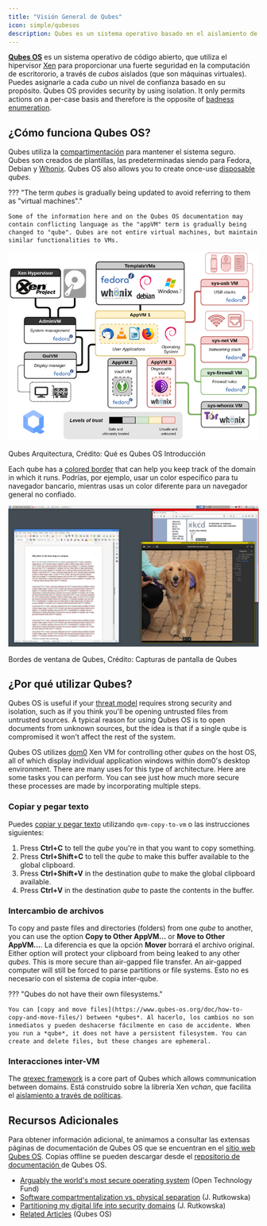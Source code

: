 ```yaml
---
title: "Visión General de Qubes"
icon: simple/qubesos
description: Qubes es un sistema operativo basado en el aislamiento de aplicaciones en *cubos* (formalmente, máquinas virtuales) para una mayor seguridad.
---
```


[**Qubes OS**](../desktop.md#qubes-os) es un sistema operativo de código abierto, que utiliza el hipervisor [Xen](https://en.wikipedia.org/wiki/Xen) para proporcionar una fuerte seguridad en la computación de escritororio, a través de *cubos* aislados (que son máquinas virtuales). Puedes asignarle a cada *cubo* un nivel de confianza basado en su propósito. Qubes OS provides security by using isolation. It only permits actions on a per-case basis and therefore is the opposite of [badness enumeration](https://www.ranum.com/security/computer_security/editorials/dumb/).

## ¿Cómo funciona Qubes OS?

Qubes utiliza la [compartimentación](https://www.qubes-os.org/intro/) para mantener el sistema seguro. Qubes son creados de plantillas, las predeterminadas siendo para Fedora, Debian y [Whonix](../desktop.md#whonix). Qubes OS also allows you to create once-use [disposable](https://www.qubes-os.org/doc/how-to-use-disposables/) *qubes*.

??? "The term *qubes* is gradually being updated to avoid referring to them as "virtual machines"."

    Some of the information here and on the Qubes OS documentation may contain conflicting language as the "appVM" term is gradually being changed to "qube". Qubes are not entire virtual machines, but maintain similar functionalities to VMs.

![Arquitectura Qubes](../assets/img/qubes/qubes-trust-level-architecture.png)
<figcaption>Qubes Arquitectura, Crédito: Qué es Qubes OS Introducción</figcaption>

Each qube has a [colored border](https://www.qubes-os.org/screenshots/) that can help you keep track of the domain in which it runs. Podrías, por ejemplo, usar un color específico para tu navegador bancario, mientras usas un color diferente para un navegador general no confiado.

![Borde coloreado](../assets/img/qubes/r4.0-xfce-three-domains-at-work.png)
<figcaption>Bordes de ventana de Qubes, Crédito: Capturas de pantalla de Qubes</figcaption>

## ¿Por qué utilizar Qubes?

Qubes OS is useful if your [threat model](../basics/threat-modeling.md) requires strong security and isolation, such as if you think you'll be opening untrusted files from untrusted sources. A typical reason for using Qubes OS is to open documents from unknown sources, but the idea is that if a single qube is compromised it won't affect the rest of the system.

Qubes OS utilizes [dom0](https://wiki.xenproject.org/wiki/Dom0) Xen VM for controlling other *qubes* on the host OS, all of which display individual application windows within dom0's desktop environment. There are many uses for this type of architecture. Here are some tasks you can perform. You can see just how much more secure these processes are made by incorporating multiple steps.

### Copiar y pegar texto

Puedes [copiar y pegar texto](https://www.qubes-os.org/doc/how-to-copy-and-paste-text/) utilizando `qvm-copy-to-vm` o las instrucciones siguientes:

1. Press **Ctrl+C** to tell the *qube* you're in that you want to copy something.
2. Press **Ctrl+Shift+C** to tell the *qube* to make this buffer available to the global clipboard.
3. Press **Ctrl+Shift+V** in the destination *qube* to make the global clipboard available.
4. Press **Ctrl+V** in the destination *qube* to paste the contents in the buffer.

### Intercambio de archivos

To copy and paste files and directories (folders) from one *qube* to another, you can use the option **Copy to Other AppVM...** or **Move to Other AppVM...**. La diferencia es que la opción **Mover** borrará el archivo original. Either option will protect your clipboard from being leaked to any other *qubes*. This is more secure than air-gapped file transfer. An air-gapped computer will still be forced to parse partitions or file systems. Esto no es necesario con el sistema de copia inter-qube.

??? "Qubes do not have their own filesystems."

    You can [copy and move files](https://www.qubes-os.org/doc/how-to-copy-and-move-files/) between *qubes*. Al hacerlo, los cambios no son inmediatos y pueden deshacerse fácilmente en caso de accidente. When you run a *qube*, it does not have a persistent filesystem. You can create and delete files, but these changes are ephemeral.

### Interacciones inter-VM

The [qrexec framework](https://www.qubes-os.org/doc/qrexec/) is a core part of Qubes which allows communication between domains. Está construido sobre la librería Xen *vchan*, que facilita el [aislamiento a través de políticas](https://www.qubes-os.org/news/2020/06/22/new-qrexec-policy-system/).

## Recursos Adicionales

Para obtener información adicional, te animamos a consultar las extensas páginas de documentación de Qubes OS que se encuentran en el [sitio web Qubes OS](https://www.qubes-os.org/doc/). Copias offline se pueden descargar desde el [repositorio de documentación ](https://github.com/QubesOS/qubes-doc)de Qubes OS.

- [Arguably the world's most secure operating system](https://www.opentech.fund/news/qubes-os-arguably-the-worlds-most-secure-operating-system-motherboard/) (Open Technology Fund)
- [Software compartmentalization vs. physical separation](https://invisiblethingslab.com/resources/2014/Software_compartmentalization_vs_physical_separation.pdf) (J. Rutkowska)
- [Partitioning my digital life into security domains](https://blog.invisiblethings.org/2011/03/13/partitioning-my-digital-life-into.html) (J. Rutkowska)
- [Related Articles](https://www.qubes-os.org/news/categories/#articles) (Qubes OS)
